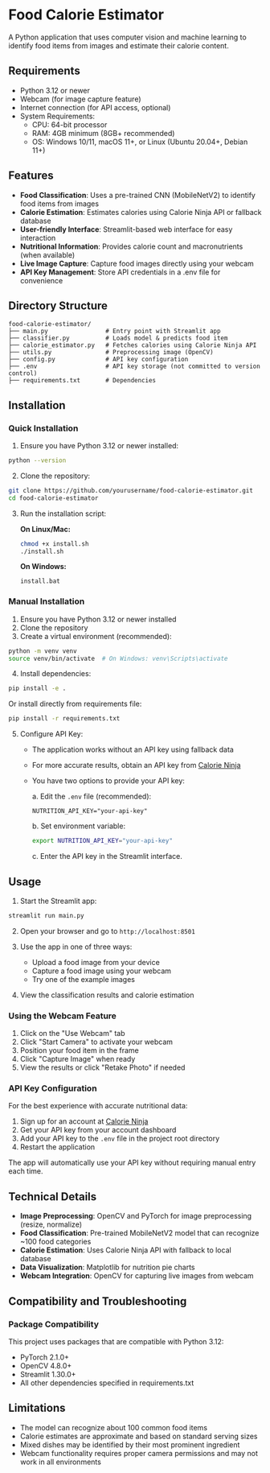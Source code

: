 # Food Calorie Estimator

A Python application that uses computer vision and machine learning to identify food items from images and estimate their calorie content.

## Requirements

- Python 3.12 or newer
- Webcam (for image capture feature)
- Internet connection (for API access, optional)
- System Requirements:
  - CPU: 64-bit processor
  - RAM: 4GB minimum (8GB+ recommended)
  - OS: Windows 10/11, macOS 11+, or Linux (Ubuntu 20.04+, Debian 11+)

## Features

- **Food Classification**: Uses a pre-trained CNN (MobileNetV2) to identify food items from images
- **Calorie Estimation**: Estimates calories using Calorie Ninja API or fallback database
- **User-friendly Interface**: Streamlit-based web interface for easy interaction
- **Nutritional Information**: Provides calorie count and macronutrients (when available)
- **Live Image Capture**: Capture food images directly using your webcam
- **API Key Management**: Store API credentials in a .env file for convenience

## Directory Structure

```
food-calorie-estimator/
├── main.py                # Entry point with Streamlit app
├── classifier.py          # Loads model & predicts food item
├── calorie_estimator.py   # Fetches calories using Calorie Ninja API
├── utils.py               # Preprocessing image (OpenCV)
├── config.py              # API key configuration
├── .env                   # API key storage (not committed to version control)
├── requirements.txt       # Dependencies

```

## Installation

### Quick Installation

1. Ensure you have Python 3.12 or newer installed:
```bash
python --version
```

2. Clone the repository:
```bash
git clone https://github.com/yourusername/food-calorie-estimator.git
cd food-calorie-estimator
```

3. Run the installation script:

   **On Linux/Mac:**
   ```bash
   chmod +x install.sh
   ./install.sh
   ```

   **On Windows:**
   ```
   install.bat
   ```

### Manual Installation

1. Ensure you have Python 3.12 or newer installed
2. Clone the repository
3. Create a virtual environment (recommended):
```bash
python -m venv venv
source venv/bin/activate  # On Windows: venv\Scripts\activate
```

4. Install dependencies:
```bash
pip install -e .
```
   Or install directly from requirements file:
```bash
pip install -r requirements.txt
```

5. Configure API Key:
   - The application works without an API key using fallback data
   - For more accurate results, obtain an API key from [Calorie Ninja](https://calorieninjas.com/api)
   - You have two options to provide your API key:
     
     a. Edit the `.env` file (recommended):
     ```
     NUTRITION_API_KEY="your-api-key"
     ```
     
     b. Set environment variable:
     ```bash
     export NUTRITION_API_KEY="your-api-key"
     ```
     
     c. Enter the API key in the Streamlit interface.

## Usage

1. Start the Streamlit app:
```bash
streamlit run main.py
```

2. Open your browser and go to `http://localhost:8501`

3. Use the app in one of three ways:
   - Upload a food image from your device
   - Capture a food image using your webcam
   - Try one of the example images

4. View the classification results and calorie estimation

### Using the Webcam Feature

1. Click on the "Use Webcam" tab
2. Click "Start Camera" to activate your webcam
3. Position your food item in the frame
4. Click "Capture Image" when ready
5. View the results or click "Retake Photo" if needed

### API Key Configuration

For the best experience with accurate nutritional data:

1. Sign up for an account at [Calorie Ninja](https://calorieninjas.com/api)
2. Get your API key from your account dashboard
3. Add your API key to the `.env` file in the project root directory
4. Restart the application

The app will automatically use your API key without requiring manual entry each time.

## Technical Details

- **Image Preprocessing**: OpenCV and PyTorch for image preprocessing (resize, normalize)
- **Food Classification**: Pre-trained MobileNetV2 model that can recognize ~100 food categories
- **Calorie Estimation**: Uses Calorie Ninja API with fallback to local database
- **Data Visualization**: Matplotlib for nutrition pie charts
- **Webcam Integration**: OpenCV for capturing live images from webcam

## Compatibility and Troubleshooting

### Package Compatibility
This project uses packages that are compatible with Python 3.12:
- PyTorch 2.1.0+
- OpenCV 4.8.0+
- Streamlit 1.30.0+
- All other dependencies specified in requirements.txt


## Limitations

- The model can recognize about 100 common food items
- Calorie estimates are approximate and based on standard serving sizes
- Mixed dishes may be identified by their most prominent ingredient
- Webcam functionality requires proper camera permissions and may not work in all environments

